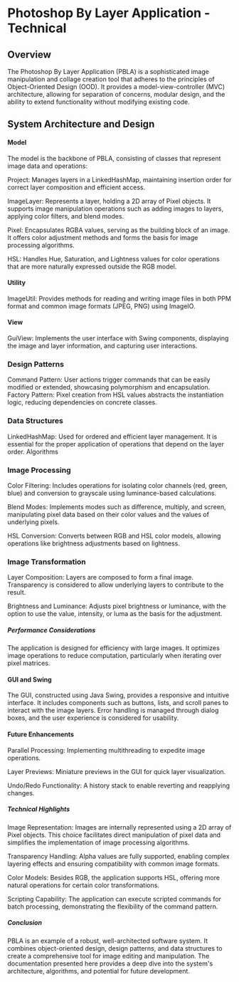 # Photoshop By Layer Application - Technical
## Overview
The Photoshop By Layer Application (PBLA) is a sophisticated image manipulation and collage creation tool that adheres to the principles of Object-Oriented Design (OOD). It provides a model-view-controller (MVC) architecture, allowing for separation of concerns, modular design, and the ability to extend functionality without modifying existing code.

## System Architecture and Design
#### Model
The model is the backbone of PBLA, consisting of classes that represent image data and operations:

Project: Manages layers in a LinkedHashMap, maintaining insertion order for correct layer composition and efficient access.

ImageLayer: Represents a layer, holding a 2D array of Pixel objects. It supports image manipulation operations such as adding images to layers, applying color filters, and blend modes.

Pixel: Encapsulates RGBA values, serving as the building block of an image. It offers color adjustment methods and forms the basis for image processing algorithms.

HSL: Handles Hue, Saturation, and Lightness values for color operations that are more naturally expressed outside the RGB model.

#### Utility
ImageUtil: Provides methods for reading and writing image files in both PPM format and common image formats (JPEG, PNG) using ImageIO.
#### View
GuiView: Implements the user interface with Swing components, displaying the image and layer information, and capturing user interactions.
### Design Patterns
Command Pattern: User actions trigger commands that can be easily modified or extended, showcasing polymorphism and encapsulation.
Factory Pattern: Pixel creation from HSL values abstracts the instantiation logic, reducing dependencies on concrete classes.

### Data Structures
LinkedHashMap: Used for ordered and efficient layer management. It is essential for the proper application of operations that depend on the layer order.
Algorithms
### Image Processing
Color Filtering: Includes operations for isolating color channels (red, green, blue) and conversion to grayscale using luminance-based calculations.

Blend Modes: Implements modes such as difference, multiply, and screen, manipulating pixel data based on their color values and the values of underlying pixels.

HSL Conversion: Converts between RGB and HSL color models, allowing operations like brightness adjustments based on lightness.

### Image Transformation
Layer Composition: Layers are composed to form a final image. Transparency is considered to allow underlying layers to contribute to the result.

Brightness and Luminance: Adjusts pixel brightness or luminance, with the option to use the value, intensity, or luma as the basis for the adjustment.

##### Performance Considerations
The application is designed for efficiency with large images. It optimizes image operations to reduce computation, particularly when iterating over pixel matrices.

#### GUI and Swing
The GUI, constructed using Java Swing, provides a responsive and intuitive interface. It includes components such as buttons, lists, and scroll panes to interact with the image layers. Error handling is managed through dialog boxes, and the user experience is considered for usability.

#### Future Enhancements
Parallel Processing: Implementing multithreading to expedite image operations.

Layer Previews: Miniature previews in the GUI for quick layer visualization.

Undo/Redo Functionality: A history stack to enable reverting and reapplying changes.

##### Technical Highlights
Image Representation: Images are internally represented using a 2D array of Pixel objects. This choice facilitates direct manipulation of pixel data and simplifies the implementation of image processing algorithms.

Transparency Handling: Alpha values are fully supported, enabling complex layering effects and ensuring compatibility with common image formats.

Color Models: Besides RGB, the application supports HSL, offering more natural operations for certain color transformations.

Scripting Capability: The application can execute scripted commands for batch processing, demonstrating the flexibility of the command pattern.

##### Conclusion
PBLA is an example of a robust, well-architected software system. It combines object-oriented design, design patterns, and data structures to create a comprehensive tool for image editing and manipulation. The documentation presented here provides a deep dive into the system's architecture, algorithms, and potential for future development.